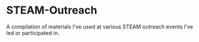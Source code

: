 # STEAM-Outreach
A compilation of materials I've used at various STEAM outreach events I've led or participated in.

